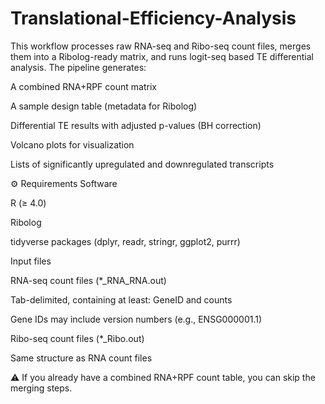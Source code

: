 # Translational-Efficiency-Analysis

This workflow processes raw RNA-seq and Ribo-seq count files, merges them into a Ribolog-ready matrix, and runs logit-seq based TE differential analysis. The pipeline generates:

A combined RNA+RPF count matrix

A sample design table (metadata for Ribolog)

Differential TE results with adjusted p-values (BH correction)

Volcano plots for visualization

Lists of significantly upregulated and downregulated transcripts

⚙️ Requirements
Software

R (≥ 4.0)

Ribolog

tidyverse packages
 (dplyr, readr, stringr, ggplot2, purrr)

Input files

RNA-seq count files (*_RNA_RNA.out)

Tab-delimited, containing at least: GeneID and counts

Gene IDs may include version numbers (e.g., ENSG000001.1)

Ribo-seq count files (*_Ribo.out)

Same structure as RNA count files

⚠️ If you already have a combined RNA+RPF count table, you can skip the merging steps.
